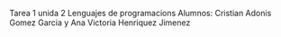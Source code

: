 Tarea 1 unida 2 Lenguajes de programacions
Alumnos: Cristian Adonis Gomez Garcia y Ana Victoria Henriquez Jimenez
